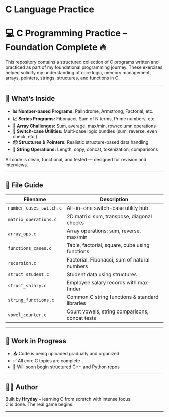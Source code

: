 # C Language Practice

# 💻 C Programming Practice – Foundation Complete 🔥

This repository contains a structured collection of C programs written and practiced as part of my foundational programming journey. These exercises helped solidify my understanding of core logic, memory management, arrays, pointers, strings, structures, and functions in C.

---

## 📂 What’s Inside

- **📊 Number-based Programs:** Palindrome, Armstrong, Factorial, etc.
- **📈 Series Programs:** Fibonacci, Sum of N terms, Prime numbers, etc.
- **🧮 Array Challenges:** Sum, average, max/min, row/column operations
- **🧠 Switch-case Utilities:** Multi-case logic bundles (sum, reverse, even check, etc.)
- **📦 Structures & Pointers:** Realistic structure-based data handling
- **🧵 String Operations:** Length, copy, concat, tokenization, comparisons

All code is clean, functional, and tested — designed for revision and interviews.

---

## 🧰 File Guide

| Filename                  | Description                                      |
|---------------------------|--------------------------------------------------|
| `number_cases_switch.c`   | All-in-one switch-case utility hub               |
| `matrix_operations.c`     | 2D matrix: sum, transpose, diagonal checks       |
| `array_ops.c`             | Array operations: sum, reverse, max/min          |
| `functions_cases.c`       | Table, factorial, square, cube using functions   |
| `recursion.c`             | Factorial, Fibonacci, sum of natural numbers     |
| `struct_student.c`        | Student data using structures                    |
| `struct_salary.c`         | Employee salary records with max-finder         |
| `string_functions.c`      | Common C string functions & standard libraries   |
| `vowel_counter.c`         | Count vowels, string comparisons, concat tests   |

---

## 🚧 Work in Progress

- 📤 Code is being uploaded gradually and organized
- ✅ All core C topics are complete
- 📌 Will soon begin structured C++ and Python repos

---

## 🧑‍💻 Author

Built by **Hryday** – learning C from scratch with intense focus.  
C is done. The real game begins.

---



